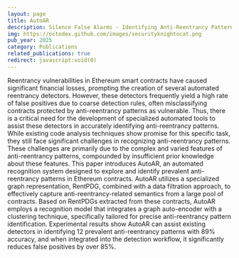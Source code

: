 ```yaml
---
layout: page
title: AutoAR
description: Silence False Alarms - Identifying Anti-Reentrancy Patterns on Ethereum to Refine Smart Contract Reentrancy Detection
img: https://octodex.github.com/images/securityknightocat.png
pub_year: 2025
category: Publications
related_publications: true
redirect: javascript:void(0)
---
```


Reentrancy vulnerabilities in Ethereum smart contracts have caused significant financial losses, prompting the creation of several automated reentrancy detectors. However, these detectors frequently yield a high rate of false positives due to coarse detection rules, often misclassifying contracts protected by anti-reentrancy patterns as vulnerable. Thus, there is a critical need for the development of specialized automated tools to assist these detectors in accurately identifying anti-reentrancy patterns. While existing code analysis techniques show promise for this specific task, they still face significant challenges in recognizing anti-reentrancy patterns. These challenges are primarily due to the complex and varied features of anti-reentrancy patterns, compounded by insufficient prior knowledge about these features. This paper introduces AutoAR, an automated recognition system designed to explore and identify prevalent anti-reentrancy patterns in Ethereum contracts. AutoAR utilizes a specialized graph representation, RentPDG, combined with a data filtration approach, to effectively capture anti-reentrancy-related semantics from a large pool of contracts. Based on RentPDGs extracted from these contracts, AutoAR employs a recognition model that integrates a graph auto-encoder with a clustering technique, specifically tailored for precise anti-reentrancy pattern identification. Experimental results show AutoAR can assist existing detectors in identifying 12 prevalent anti-reentrancy patterns with 89% accuracy, and when integrated into the detection workflow, it significantly reduces false positives by over 85%.
